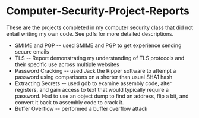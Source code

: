 # Computer-Security-Project-Reports
These are the projects completed in my computer security class that did not entail writing my own code. See pdfs for more detailed descriptions.

* SMIME and PGP -- used SMIME and PGP to get experience sending secure emails
* TLS -- Report demonstrating my understanding of TLS protocols and their specific use across multiple websites
* Password Cracking -- used Jack the Ripper software to attempt a password using comparisons on a shorter than usual SHA1 hash
* Extracting Secrets -- used gdb to examine assembly code, alter registers, and gain access to text that would typically require a password. Had to use an object dump to find an address, flip a bit, and convert it back to assembly code to crack it.
* Buffer Overflow -- performed a buffer overflow attack
